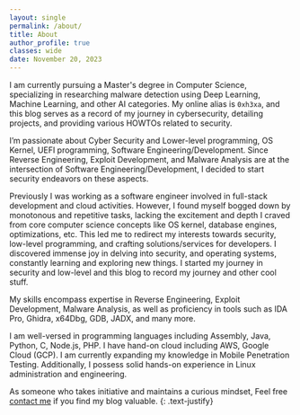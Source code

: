```yaml
---
layout: single
permalink: /about/
title: About
author_profile: true
classes: wide
date: November 20, 2023
---
```


I am currently pursuing a Master's degree in Computer Science, specializing in researching malware detection using Deep Learning, Machine Learning, and other AI categories. My online alias is `0xh3xa`, and this blog serves as a record of my journey in cybersecurity, detailing projects, and providing various HOWTOs related to security.

I’m passionate about Cyber Security and Lower-level programming, OS Kernel, UEFI programming, Software Engineering/Development. Since Reverse Engineering, Exploit Development, and Malware Analysis are at the intersection of Software Engineering/Development, I decided to start security endeavors on these aspects.

Previously I was working as a software engineer involved in full-stack development and cloud activities. However, I found myself bogged down by monotonous and repetitive tasks, lacking the excitement and depth I craved from core computer science concepts like OS kernel, database engines, optimizations, etc. This led me to redirect my interests towards security, low-level programming, and crafting solutions/services for developers. I discovered immense joy in delving into security, and operating systems, constantly learning and exploring new things. I started my journey in security and low-level and this blog to record my journey and other cool stuff. 

My skills encompass expertise in Reverse Engineering, Exploit Development, Malware Analysis, as well as proficiency in tools such as IDA Pro, Ghidra, x64Dbg, GDB, JADX, and many more.

I am well-versed in programming languages including Assembly, Java, Python, C, Node.js, PHP. I have hand-on cloud including AWS, Google Cloud (GCP). I am currently expanding my knowledge in Mobile Penetration Testing. Additionally, I possess solid hands-on experience in Linux administration and engineering.

As someone who takes initiative and maintains a curious mindset, Feel free [contact me](mailto:0xh3xa@gmail.com) if you find my blog valuable.
{: .text-justify}





